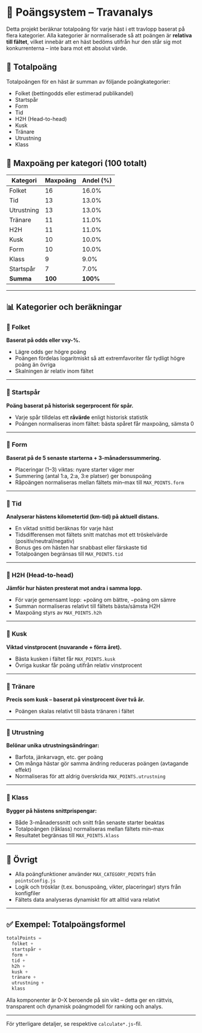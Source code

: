 # 🎯 Poängsystem – Travanalys

Detta projekt beräknar totalpoäng för varje häst i ett travlopp baserat på flera kategorier. Alla kategorier är normaliserade så att poängen är **relativa till fältet**, vilket innebär att en häst bedöms utifrån hur den står sig mot konkurrenterna – inte bara mot ett absolut värde.

## 🧮 Totalpoäng

Totalpoängen för en häst är summan av följande poängkategorier:

- Folket (bettingodds eller estimerad publikandel)
- Startspår
- Form
- Tid
- H2H (Head-to-head)
- Kusk
- Tränare
- Utrustning
- Klass

## 📏 Maxpoäng per kategori (100 totalt)

| Kategori    | Maxpoäng | Andel (%) |
|-------------|-----------|-----------|
| Folket      | 16        | 16.0%     |
| Tid         | 13        | 13.0%     |
| Utrustning  | 13        | 13.0%     |
| Tränare     | 11        | 11.0%     |
| H2H         | 11        | 11.0%     |
| Kusk        | 10        | 10.0%     |
| Form        | 10        | 10.0%     |
| Klass       | 9         | 9.0%      |
| Startspår   | 7         | 7.0%      |
| **Summa**   | **100**   | **100%**  |

---

## 📊 Kategorier och beräkningar

### 🔹 Folket
**Baserat på odds eller vxy-%.**

- Lägre odds ger högre poäng
- Poängen fördelas logaritmiskt så att extremfavoriter får tydligt högre poäng än övriga
- Skalningen är relativ inom fältet

---

### 🔹 Startspår
**Poäng baserat på historisk segerprocent för spår.**

- Varje spår tilldelas ett **råvärde** enligt historisk statistik
- Poängen normaliseras inom fältet: bästa spåret får maxpoäng, sämsta 0

---

### 🔹 Form
**Baserat på de 5 senaste starterna + 3-månaderssummering.**

- Placeringar (1–3) viktas: nyare starter väger mer
- Summering (antal 1:a, 2:a, 3:e platser) ger bonuspoäng
- Råpoängen normaliseras mellan fältets min–max till `MAX_POINTS.form`

---

### 🔹 Tid
**Analyserar hästens kilometertid (km-tid) på aktuell distans.**

- En viktad snittid beräknas för varje häst
- Tidsdifferensen mot fältets snitt matchas mot ett tröskelvärde (positiv/neutral/negativ)
- Bonus ges om hästen har snabbast eller färskaste tid
- Totalpoängen begränsas till `MAX_POINTS.tid`

---

### 🔹 H2H (Head-to-head)
**Jämför hur hästen presterat mot andra i samma lopp.**

- För varje gemensamt lopp: +poäng om bättre, −poäng om sämre
- Summan normaliseras relativt till fältets bästa/sämsta H2H
- Maxpoäng styrs av `MAX_POINTS.h2h`

---

### 🔹 Kusk
**Viktad vinstprocent (nuvarande + förra året).**

- Bästa kusken i fältet får `MAX_POINTS.kusk`
- Övriga kuskar får poäng utifrån relativ vinstprocent

---

### 🔹 Tränare
**Precis som kusk – baserat på vinstprocent över två år.**

- Poängen skalas relativt till bästa tränaren i fältet

---

### 🔹 Utrustning
**Belönar unika utrustningsändringar:**

- Barfota, jänkarvagn, etc. ger poäng
- Om många hästar gör samma ändring reduceras poängen (avtagande effekt)
- Normaliseras för att aldrig överskrida `MAX_POINTS.utrustning`

---

### 🔹 Klass
**Bygger på hästens snittprispengar:**

- Både 3-månaderssnitt och snitt från senaste starter beaktas
- Totalpoängen (råklass) normaliseras mellan fältets min–max
- Resultatet begränsas till `MAX_POINTS.klass`

---

## 🧩 Övrigt

- Alla poängfunktioner använder `MAX_CATEGORY_POINTS` från `pointsConfig.js`
- Logik och trösklar (t.ex. bonuspoäng, vikter, placeringar) styrs från konfigfiler
- Fältets data analyseras dynamiskt för att alltid vara relativt

---

## ✅ Exempel: Totalpoängsformel

```js
totalPoints = 
  folket +
  startspår +
  form +
  tid +
  h2h +
  kusk +
  tränare +
  utrustning +
  klass
```

Alla komponenter är 0–X beroende på sin vikt – detta ger en rättvis, transparent och dynamisk poängmodell för ranking och analys.

---

För ytterligare detaljer, se respektive `calculate*.js`-fil.
